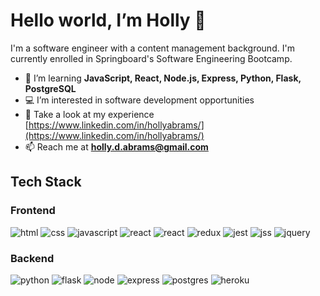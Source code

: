 # Hello world, I’m Holly 👋
I'm a software engineer with a content management background. I'm currently enrolled in Springboard's Software Engineering Bootcamp.

- 🌱  I’m learning **JavaScript, React, Node.js, Express, Python, Flask, PostgreSQL**
- 💻  I’m interested in software development opportunities
- 👀  Take a look at my experience [https://www.linkedin.com/in/hollyabrams/](https://www.linkedin.com/in/hollyabrams/)
- 📫  Reach me at **holly.d.abrams@gmail.com**

## Tech Stack

### Frontend

![html](https://img.shields.io/badge/html-E34F26?style=for-the-badge&logo=html5&logoColor=FFFFFF)
![css](https://img.shields.io/badge/css-1572B6?style=for-the-badge&logo=css3&logoColor=FFFFFF)
![javascript](https://img.shields.io/badge/javascript-F7DF1E?style=for-the-badge&logo=Javascript&logoColor=000000)
![react](https://img.shields.io/badge/react-61DAFB?style=for-the-badge&logo=React&logoColor=000000)
![react](https://img.shields.io/badge/react_native-61DAFB?style=for-the-badge&logo=ReactNative&logoColor=000000)
![redux](https://img.shields.io/badge/redux-764ABC?style=for-the-badge&logo=Redux&logoColor=FFFFFF)
![jest](https://img.shields.io/badge/jest-C21325?style=for-the-badge&logo=Redux&logoColor=FFFFFF)
![jss](https://img.shields.io/badge/jss-F7DF1E?style=for-the-badge&logo=jss&logoColor=FFFFFF)
![jquery](https://img.shields.io/badge/jquery-0769AD?style=for-the-badge&logo=jquery&logoColor=FFFFFF)

### Backend

![python](https://img.shields.io/badge/python-3776AB?style=for-the-badge&logo=python&logoColor=FFFFFF)
![flask](https://img.shields.io/badge/flask-000000?style=for-the-badge&logo=flask&logoColor=FFFFFF)
![node](https://img.shields.io/badge/node-339933?style=for-the-badge&logo=node.js&logoColor=FFFFFF)
![express](https://img.shields.io/badge/express-000000?style=for-the-badge&logo=express&logoColor=FFFFFF)
![postgres](https://img.shields.io/badge/postgresql-4169E1?style=for-the-badge&logo=postgresql&logoColor=FFFFFF)
![heroku](https://img.shields.io/badge/heroku-430098?style=for-the-badge&logo=heroku&logoColor=FFFFFF)
<!---
hollyabrams/hollyabrams is a ✨ special ✨ repository because its `README.md` (this file) appears on your GitHub profile.
You can click the Preview link to take a look at your changes.
--->
